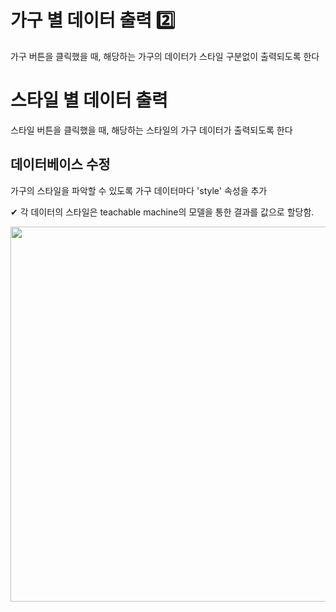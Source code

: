 # 가구 별 데이터 출력 2️⃣
가구 버튼을 클릭했을 때, 해당하는 가구의 데이터가 스타일 구분없이 출력되도록 한다


# 스타일 별 데이터 출력
스타일 버튼을 클릭했을 때, 해당하는 스타일의 가구 데이터가 출력되도록 한다

## 데이터베이스 수정
가구의 스타일을 파악할 수 있도록 가구 데이터마다 'style' 속성을 추가

✔ 각 데이터의 스타일은 teachable machine의 모델을 통한 결과를 값으로 할당함.

<img src="https://user-images.githubusercontent.com/47620950/140895372-74b6593d-7e20-498b-ab10-a28bac3a3322.PNG" width="600">
